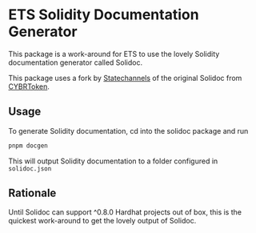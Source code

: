 # ETS Solidity Documentation Generator

This package is a work-around for ETS to use the lovely Solidity documentation
generator called Solidoc.

This package uses a fork by [Statechannels](https://github.com/statechannels/solidoc) of the original
Solidoc from [CYBRToken](https://github.com/CYBRToken/solidoc).

## Usage

To generate Solidity documentation, cd into the solidoc package and run

```bash
pnpm docgen
```

This will output Solidity documentation to a folder configured in `solidoc.json`

## Rationale

Until Solidoc can support ^0.8.0 Hardhat projects out of box, this is the
quickest work-around to get the lovely output of Solidoc.
